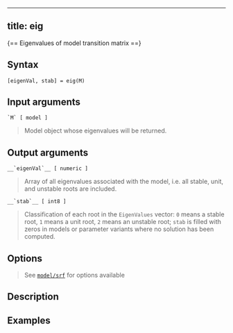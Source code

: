 
---
title: eig
---

{== Eigenvalues of model transition matrix ==}


## Syntax 

    [eigenVal, stab] = eig(M)

## Input arguments 

    `M` [ model ]
> 
> Model object whose eigenvalues will be returned.
> 

## Output arguments 


    __`eigenVal`__ [ numeric ]
> 
> Array of all eigenvalues associated with the model, i.e. all stable,
> unit, and unstable roots are included.
>

    __`stab`__ [ int8 ] 
>
> Classification of each root in the `EigenValues` vector: `0` means a
> stable root, `1` means a unit root, `2` means an unstable root; `stab` is
> filled with zeros in models or parameter variants where no solution has
> been computed.
>


## Options 

>
> See [`model/srf`](model/srf) for options available
>
## Description 



## Examples


